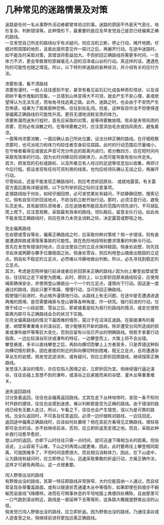 # 几种常见的迷路情景及对策  

迷路是任何一名从事野外活动者都曾体验过的事。迷路的原因不外是天气恶化、地形复杂、判断错误等。此种情形下，最重要的是应及早发觉自己是否已经偏离正确的路线。  
一旦发觉自己所走的路线似乎有点疑问，则应当机立断，停止行动，摊开地图，仔细对照周围的地形，且彼此提供意见作一探讨之后，再展开行动。在途中迷路时，如不能及时采取对策，其错误将愈益加大。不但折回正确路线将需更多时间，一旦体力不济，更会导致冒险穿越毫无人迹的沼泽或山谷的行动。真这样的话，遭遇危险的可能性也随之增高。所以，以下特列举迷路的各种状况，并介绍有关的应付方法。  

浓雾弥漫，看不清路线  
浓雾弥漫时，一般人往往感到不安，甚至有看见岩石幻化成各种奇形怪状、以及误把树干看作鬼魁的现象。一旦感到山体变得大不可测，就会产生不安心理，甚或绝望得认为无法生还，而匆匆寻找逃离之路。此外，迷路之时，也会由于不安而产生恐怖感，结果为了脱离那种恐怖，往往到处乱闯。但是，这种盲目作法不但使得逐渐偏离正确路线的可能性升高，更将无谓地消耗宝贵的体力。  
浓雾弥漫而迷失行程时，首先应采取的对策，是等待雾散放晴。除非是夹带风雨的浓雾，否则必有消散之时。在等待雾散之时，应注意添加毛衣或挡风雨衣，避兔着凉。  
一面等待浓雾消散，一面应确认自己所处位置，设法分辨正确的路线。在仔细观察浓雾时，也可派视力和体力均较佳者空身前往探路。此时的行动范围应尽量缩小，在守候者看得见或彼此声音可充分传达的距离内进行。若分散四方，应在短时间内采取有效率的行动。因为长时间移动将消耗体力，从而可能导致有些伙伴走失。  
其次，把发现的石标或路标、以及所看见有人经过的足迹等信息加以收集，再研讨今后行程。假设发现有任何可资利用的线索，也均应经领队确认无误之后，再展开行动。  
尽管如此，还是不能发现正确路线时，则应考虑折回原处、 或就地露营。有关露营方面后面有详细说明，以下仅列举折回之际的注意事项。  
走错路线始于何处，如经仔细回想，必可发觉某处有疑问，不妨静静回想，搜索记忆。倘有自信可折回该地点，不妨当机立断开始行动。那时，必须注意行动，避免队员走失。具有副领队资格者，应在追随者所能目及的范围内领先进行。不可胡乱爬上爬下，应注意观察，采取最有效率的路线。领队殿后，留意全队行动。如此尚不能发现正确路线时，则应在体力未完全消耗之际，决定露营或野宿之地。  

完全偏离路线  
在岩壁或雪谷等处，偏离正确路线之时，应采取何种对策呢？倘一步错误，则有直接遭遇摔跌或滑落等事故的可能性。故在危险地段特别要求慎重的判断与行动。  
首先在发觉有错误的地点，应设法使自己的立足点保持稳固。倘身处岩壁，则先找寻岩床或两脚与攀手位置稳固之处。倘身处雪谷，则应利用登山镐凿出稳固的立足点。倘自处不稳定的立足点，必然难以冷静地做出判断。所以，必先寻找到稳定的立足点。  
其次，考虑是否照样强行前进或者应折回原来正确的路线J 因为向上攀登岩壁或雪谷，往往较之走下坡更为困难。此时，原则上，以立即折回原来路线较妥，应使用绳索确保安全，并使用登山镐凿出一个一个的立足点，谨慎向下行动。因这是一度通过的路线，因此只要不焦躁，慢慢行动，当可折回正确路线。  
假使强行前进时，务必格外谨慎地行动。从路线上有无问题、在途中是否遭遇进退两难的困境、是否需要绳索与登山镐等各种角度，作一研究。强行前进的行动，仅限于经过一小段岩壁、雪谷之后，即紧接着是较为易行的路线的情况，或走在很短距离内即可与正确路线会合的状况下实施。  
在完全偏离路线的情况下最困难的情形，莫过于在沼泽区迷路。在联接瀑布的悬崖、峭壁等重重难关的溪谷区，很少能够另开新的路线。除非遭受台风所造成的损害或瀑布崩坏等等巨大变化，否则应留有以往已开出的明确路线。倘若手拿着行动指南，一边比较溪谷形状或瀑布的特征，一边攀登而上，大致上将不会出错。  
攀登悬崖，多半以直线攀登之后，再斜向横切而攀上上方者居多，只是弄错这种斜向横切情形颇多。因在悬崖的附近的斜向横切特别困难，既无立足点，且将遭遇杂草丛生的岩壁。倘发觉足迹消失、或有疑问，则应立即折回原路线，继续探索正确路线。  
发觉误入溪谷的情形，亦应在陷入困境之前，立即折回为宜。倘继续强行逼近溪谷，往往会碰上意想不到的瀑布，或溪谷之后紧接而来的谷壁、灌木丛等重重难关。  

迷失返回路线  
过分急着返回，往往也会偏离返回路线。尤其在走下丛林地带时，发现一条不知何时开辟的捷径，往往也会感到迷惑，难以判断那是否为正确的路线。由于错误的路线已经有无数人走过，所以，乍看之下，往往也会产生错觉，误以为是可靠的路线。当全队返回时，不可各自任意返回，必须一边仔细核对路线，一边往回走。  
返回途中偏离正确路线时，应该如何处置呢？倘在其前方看得见正确路线，很轻易即可会合的话，亦不妨继续前进，否则，应立即折返至走错之地。而且，采取此种补救行动愈早愈好。  
登山时的返回，亦即下山时往往只需一点时间，就可迅速下降相当长的距离。但俗话说，上山容易下山难，下山之时再爬山就更难，因此，此时要再往上攀登相同距离，可就困难多了，不但时间浪费很大，而且相当消耗体力，因此，在下山途中，认为路线有疑问时，应立即停止下山，迅速采取果敢的折返行动，方属正确作法，这样才可避免再爬山，这一点很重要。  

闯入野兽出没的路线  
有野兽出没的路线，其第一特征即路线非常狭窄，大约仅能容纳一人通过，而且经常呈现杂草覆盖路面，或有以隧道状贯通灌木丛中等情形，如果即使在斜坡亦不婉蜒而呈直线飞降模样。进而在可稍事休息的平坦地面上粪便四处横陈，且由那里可一口气跑到溪谷附近，路线是一直延伸下去等情形，这条路大概就是野兽出没的山径。  
倘发觉已闯人野兽出没的路线，应立即折返。因为野兽出没的路线，乃通往溪谷或人迹杳至之处，倘继续前进将更加远离正确路线。  

<!-- Last processed: 2025-07-22 03:44:30 -->
